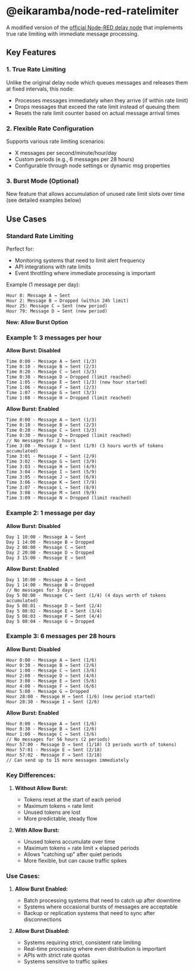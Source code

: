 # @eikaramba/node-red-ratelimiter

A modified version of the [official Node-RED delay node](https://flowfuse.com/node-red/core-nodes/delay/) that implements true rate limiting with immediate message processing.

## Key Features

### 1. True Rate Limiting
Unlike the original delay node which queues messages and releases them at fixed intervals, this node:
- Processes messages immediately when they arrive (if within rate limit)
- Drops messages that exceed the rate limit instead of queuing them
- Resets the rate limit counter based on actual message arrival times

### 2. Flexible Rate Configuration
Supports various rate limiting scenarios:
- X messages per second/minute/hour/day
- Custom periods (e.g., 6 messages per 28 hours)
- Configurable through node settings or dynamic msg properties

### 3. Burst Mode (Optional)
New feature that allows accumulation of unused rate limit slots over time (see detailed examples below)

## Use Cases

### Standard Rate Limiting
Perfect for:
- Monitoring systems that need to limit alert frequency
- API integrations with rate limits
- Event throttling where immediate processing is important

Example (1 message per day):
```text
Hour 0: Message A → Sent
Hour 2: Message B → Dropped (within 24h limit)
Hour 25: Message C → Sent (new period)
Hour 79: Message D → Sent (new period)
```


**New: Allow Burst Option**

### Example 1: 3 messages per hour

**Allow Burst: Disabled**
```text
Time 0:00 - Message A → Sent (1/3)
Time 0:10 - Message B → Sent (2/3)
Time 0:20 - Message C → Sent (3/3)
Time 0:30 - Message D → Dropped (limit reached)
Time 1:05 - Message E → Sent (1/3) (new hour started)
Time 1:06 - Message F → Sent (2/3)
Time 1:07 - Message G → Sent (3/3)
Time 1:08 - Message H → Dropped (limit reached)
```

**Allow Burst: Enabled**
```text
Time 0:00 - Message A → Sent (1/3)
Time 0:10 - Message B → Sent (2/3)
Time 0:20 - Message C → Sent (3/3)
Time 0:30 - Message D → Dropped (limit reached)
// No messages for 2 hours
Time 3:00 - Message E → Sent (1/9) (3 hours worth of tokens accumulated)
Time 3:01 - Message F → Sent (2/9)
Time 3:02 - Message G → Sent (3/9)
Time 3:03 - Message H → Sent (4/9)
Time 3:04 - Message I → Sent (5/9)
Time 3:05 - Message J → Sent (6/9)
Time 3:06 - Message K → Sent (7/9)
Time 3:07 - Message L → Sent (8/9)
Time 3:08 - Message M → Sent (9/9)
Time 3:09 - Message N → Dropped (limit reached)
```

### Example 2: 1 message per day

**Allow Burst: Disabled**
```text
Day 1 10:00 - Message A → Sent
Day 1 14:00 - Message B → Dropped
Day 2 08:00 - Message C → Sent
Day 2 20:00 - Message D → Dropped
Day 3 15:00 - Message E → Sent
```

**Allow Burst: Enabled**
```text
Day 1 10:00 - Message A → Sent
Day 1 14:00 - Message B → Dropped
// No messages for 3 days
Day 5 08:00 - Message C → Sent (1/4) (4 days worth of tokens accumulated)
Day 5 08:01 - Message D → Sent (2/4)
Day 5 08:02 - Message E → Sent (3/4)
Day 5 08:03 - Message F → Sent (4/4)
Day 5 08:04 - Message G → Dropped
```

### Example 3: 6 messages per 28 hours

**Allow Burst: Disabled**
```text
Hour 0:00 - Message A → Sent (1/6)
Hour 0:30 - Message B → Sent (2/6)
Hour 1:00 - Message C → Sent (3/6)
Hour 2:00 - Message D → Sent (4/6)
Hour 3:00 - Message E → Sent (5/6)
Hour 4:00 - Message F → Sent (6/6)
Hour 5:00 - Message G → Dropped
Hour 28:00 - Message H → Sent (1/6) (new period started)
Hour 28:30 - Message I → Sent (2/6)
```

**Allow Burst: Enabled**
```text
Hour 0:00 - Message A → Sent (1/6)
Hour 0:30 - Message B → Sent (2/6)
Hour 1:00 - Message C → Sent (3/6)
// No messages for 56 hours (2 periods)
Hour 57:00 - Message D → Sent (1/18) (3 periods worth of tokens)
Hour 57:01 - Message E → Sent (2/18)
Hour 57:02 - Message F → Sent (3/18)
// Can send up to 15 more messages immediately
```

### Key Differences:

1. **Without Allow Burst:**
   - Tokens reset at the start of each period
   - Maximum tokens = rate limit
   - Unused tokens are lost
   - More predictable, steady flow

2. **With Allow Burst:**
   - Unused tokens accumulate over time
   - Maximum tokens = rate limit × elapsed periods
   - Allows "catching up" after quiet periods
   - More flexible, but can cause traffic spikes

### Use Cases:

1. **Allow Burst Enabled:**
   - Batch processing systems that need to catch up after downtime
   - Systems where occasional bursts of messages are acceptable
   - Backup or replication systems that need to sync after disconnections

2. **Allow Burst Disabled:**
   - Systems requiring strict, consistent rate limiting
   - Real-time processing where even distribution is important
   - APIs with strict rate quotas
   - Systems sensitive to traffic spikes